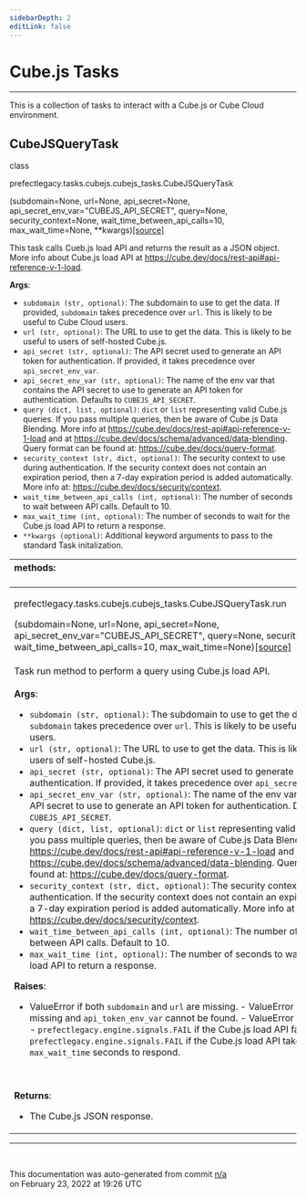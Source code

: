```yaml
---
sidebarDepth: 2
editLink: false
---
```

# Cube.js Tasks
---
This is a collection of tasks to interact with a Cube.js or Cube Cloud environment.
 ## CubeJSQueryTask
 <div class='class-sig' id='prefect-tasks-cubejs-cubejs-tasks-cubejsquerytask'><p class="prefect-sig">class </p><p class="prefect-class">prefectlegacy.tasks.cubejs.cubejs_tasks.CubeJSQueryTask</p>(subdomain=None, url=None, api_secret=None, api_secret_env_var=&quot;CUBEJS_API_SECRET&quot;, query=None, security_context=None, wait_time_between_api_calls=10, max_wait_time=None, **kwargs)<span class="source"><a href="https://github.com/PrefectHQ/prefect/blob/master/src/prefectlegacy/tasks/cubejs/cubejs_tasks.py#L12">[source]</a></span></div>

This task calls Cueb.js load API and returns the result as a JSON object. More info about Cube.js load API at https://cube.dev/docs/rest-api#api-reference-v-1-load.

**Args**:     <ul class="args"><li class="args">`subdomain (str, optional)`: The subdomain to use to get the data.         If provided, `subdomain` takes precedence over `url`.         This is likely to be useful to Cube Cloud users.     </li><li class="args">`url (str, optional)`: The URL to use to get the data.         This is likely to be useful to users of self-hosted Cube.js.     </li><li class="args">`api_secret (str, optional)`: The API secret used to generate an         API token for authentication.         If provided, it takes precedence over `api_secret_env_var`.     </li><li class="args">`api_secret_env_var (str, optional)`: The name of the env var that contains         the API secret to use to generate an API token for authentication.         Defaults to `CUBEJS_API_SECRET`.     </li><li class="args">`query (dict, list, optional)`: `dict` or `list` representing         valid Cube.js queries.         If you pass multiple queries, then be aware of Cube.js Data Blending.         More info at https://cube.dev/docs/rest-api#api-reference-v-1-load         and at https://cube.dev/docs/schema/advanced/data-blending.         Query format can be found at: https://cube.dev/docs/query-format.     </li><li class="args">`security_context (str, dict, optional)`: The security context to use         during authentication.         If the security context does not contain an expiration period,         then a 7-day expiration period is added automatically.         More info at: https://cube.dev/docs/security/context.     </li><li class="args">`wait_time_between_api_calls (int, optional)`: The number of seconds to         wait between API calls.         Default to 10.     </li><li class="args">`max_wait_time (int, optional)`: The number of seconds to wait for the         Cube.js load API to return a response.     </li><li class="args">`**kwargs (optional)`: Additional keyword arguments to pass to the         standard Task initalization.</li></ul>

|methods: &nbsp;&nbsp;&nbsp;&nbsp;&nbsp;&nbsp;&nbsp;&nbsp;&nbsp;&nbsp;&nbsp;&nbsp;&nbsp;&nbsp;&nbsp;&nbsp;&nbsp;&nbsp;&nbsp;&nbsp;&nbsp;&nbsp;&nbsp;&nbsp;&nbsp;&nbsp;&nbsp;&nbsp;&nbsp;&nbsp;&nbsp;&nbsp;&nbsp;&nbsp;&nbsp;&nbsp;&nbsp;&nbsp;&nbsp;&nbsp;&nbsp;&nbsp;&nbsp;&nbsp;&nbsp;&nbsp;&nbsp;&nbsp;&nbsp;&nbsp;&nbsp;&nbsp;&nbsp;&nbsp;&nbsp;&nbsp;&nbsp;&nbsp;&nbsp;&nbsp;&nbsp;&nbsp;&nbsp;&nbsp;&nbsp;&nbsp;&nbsp;&nbsp;&nbsp;&nbsp;&nbsp;&nbsp;&nbsp;&nbsp;&nbsp;&nbsp;&nbsp;&nbsp;&nbsp;&nbsp;&nbsp;&nbsp;&nbsp;&nbsp;&nbsp;&nbsp;&nbsp;&nbsp;&nbsp;&nbsp;&nbsp;&nbsp;&nbsp;&nbsp;&nbsp;&nbsp;&nbsp;&nbsp;&nbsp;&nbsp;&nbsp;&nbsp;&nbsp;&nbsp;&nbsp;&nbsp;&nbsp;&nbsp;&nbsp;&nbsp;&nbsp;&nbsp;&nbsp;&nbsp;&nbsp;&nbsp;&nbsp;&nbsp;&nbsp;&nbsp;&nbsp;&nbsp;&nbsp;&nbsp;&nbsp;&nbsp;&nbsp;&nbsp;&nbsp;&nbsp;&nbsp;&nbsp;&nbsp;&nbsp;&nbsp;&nbsp;&nbsp;&nbsp;&nbsp;&nbsp;&nbsp;&nbsp;&nbsp;&nbsp;&nbsp;&nbsp;&nbsp;&nbsp;&nbsp;&nbsp;|
|:----|
 | <div class='method-sig' id='prefect-tasks-cubejs-cubejs-tasks-cubejsquerytask-run'><p class="prefect-class">prefectlegacy.tasks.cubejs.cubejs_tasks.CubeJSQueryTask.run</p>(subdomain=None, url=None, api_secret=None, api_secret_env_var=&quot;CUBEJS_API_SECRET&quot;, query=None, security_context=None, wait_time_between_api_calls=10, max_wait_time=None)<span class="source"><a href="https://github.com/PrefectHQ/prefect/blob/master/src/prefectlegacy/tasks/cubejs/cubejs_tasks.py#L77">[source]</a></span></div>
<p class="methods">Task run method to perform a query using Cube.js load API.<br><br>**Args**:     <ul class="args"><li class="args">`subdomain (str, optional)`: The subdomain to use to get the data.         If provided, `subdomain` takes precedence over `url`.         This is likely to be useful to Cube Cloud users.     </li><li class="args">`url (str, optional)`: The URL to use to get the data.         This is likely to be useful to users of self-hosted Cube.js.     </li><li class="args">`api_secret (str, optional)`: The API secret used to generate an         API token for authentication.         If provided, it takes precedence over `api_secret_env_var`.     </li><li class="args">`api_secret_env_var (str, optional)`: The name of the env var that contains         the API secret to use to generate an API token for authentication.         Defaults to `CUBEJS_API_SECRET`.     </li><li class="args">`query (dict, list, optional)`: `dict` or `list` representing         valid Cube.js queries.         If you pass multiple queries, then be aware of Cube.js Data Blending.         More info at https://cube.dev/docs/rest-api#api-reference-v-1-load         and at https://cube.dev/docs/schema/advanced/data-blending.         Query format can be found at: https://cube.dev/docs/query-format.     </li><li class="args">`security_context (str, dict, optional)`: The security context to use         during authentication.         If the security context does not contain an expiration period,         then a 7-day expiration period is added automatically.         More info at https://cube.dev/docs/security/context.     </li><li class="args">`wait_time_between_api_calls (int, optional)`: The number of seconds to         wait between API calls.         Default to 10.     </li><li class="args">`max_wait_time (int, optional)`: The number of seconds to wait for the         Cube.js load API to return a response.</li></ul> **Raises**:     <ul class="args"><li class="args">ValueError if both `subdomain` and `url` are missing.     - ValueError if `api_token` is missing and `api_token_env_var` cannot be found.     - ValueError if `query` is missing.     - `prefectlegacy.engine.signals.FAIL` if the Cube.js load API fails.     - `prefectlegacy.engine.signals.FAIL` if the Cube.js load API takes more than         `max_wait_time` seconds to respond.</li></ul><br><br>**Returns**:     <ul class="args"><li class="args">The Cube.js JSON response.</li></ul></p>|

---
<br>


<p class="auto-gen">This documentation was auto-generated from commit <a href='https://github.com/PrefectHQ/prefect/commit/n/a'>n/a</a> </br>on February 23, 2022 at 19:26 UTC</p>